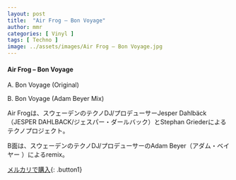 ```yaml
---
layout: post
title:  "Air Frog – Bon Voyage"
author: mmr
categories: [ Vinyl ]
tags: [ Techno ]
image: ../assets/images/Air Frog – Bon Voyage.jpg
---
```


#### Air Frog – Bon Voyage

A. Bon Voyage (Original)

B. Bon Voyage (Adam Beyer Mix)

Air Frogは、スウェーデンのテクノDJ/プロデューサーJesper Dahlbäck（JESPER DAHLBACK/ジェスパー・ダールバック）とStephan Griederによるテクノプロジェクト。

B面は、スウェーデンのテクノDJ/プロデューサーのAdam Beyer（アダム・ベイヤー ）によるremix。

[メルカリで購入](https://jp.mercari.com/item/m40912190756){: .button1}


